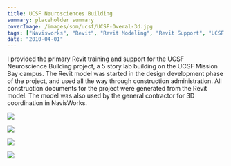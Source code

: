```yaml
---
title: UCSF Neurosciences Building
summary: placeholder summary
coverImage: /images/som/ucsf/UCSF-Overal-3d.jpg
tags: ["Navisworks", "Revit", "Revit Modeling", "Revit Support", "UCSF Neurosciences Building"]
date: "2010-04-01"
---
```


I provided the primary Revit training and support for the UCSF Neuroscience Building project, a 5 story lab building on the UCSF Mission Bay campus. The Revit model was started in the design development phase of the project, and used all the way through construction administration. All construction documents for the project were generated from the Revit model. The model was also used by the general contractor for 3D coordination in NavisWorks.

![](/images/som/ucsf/UCSF-Section.jpg)

![](/images/som/ucsf/UCSF-Plan-Section.jpg)

![](/images/som/ucsf/Aerial-02.jpg)

![](/images/som/ucsf/SOM-Building_19A-134836-print1.jpg)
